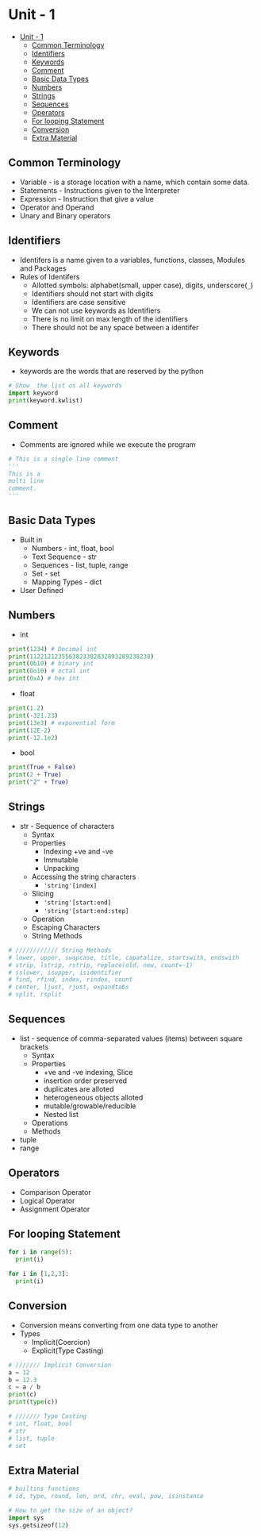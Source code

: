 # Unit - 1

- [Unit - 1](#unit---1)
  - [Common Terminology](#common-terminology)
  - [Identifiers](#identifiers)
  - [Keywords](#keywords)
  - [Comment](#comment)
  - [Basic Data Types](#basic-data-types)
  - [Numbers](#numbers)
  - [Strings](#strings)
  - [Sequences](#sequences)
  - [Operators](#operators)
  - [For looping Statement](#for-looping-statement)
  - [Conversion](#conversion)
  - [Extra Material](#extra-material)

## Common Terminology

- Variable - is a storage location with a name, which contain some data.
- Statements - Instructions given to the Interpreter
- Expression - Instruction that give a value
- Operator and Operand
- Unary and Binary operators

## Identifiers

- Identifers is a name given to a variables, functions, classes, Modules and Packages
- Rules of Identifers
  - Allotted symbols: alphabet(small, upper case), digits, underscore(`_`)
  - Identifiers should not start with digits
  - Identifiers are case sensitive
  - We can not use keywords as Identifiers
  - There is no limit on max length of the identifiers
  - There should not be any space between a identifer

## Keywords

- keywords are the words that are reserved by the python

```py
# Show  the list os all keywords
import keyword
print(keyword.kwlist)
```

## Comment

- Comments are ignored while we execute the program

```py
# This is a single line comment
'''
This is a
multi line
comment.
'''
```

## Basic Data Types

- Built in
  - Numbers - int, float, bool
  - Text Sequence - str
  - Sequences - list, tuple, range
  - Set - set
  - Mapping Types - dict
- User Defined

## Numbers

- int

```py
print(1234) # Decimal int
print(1122121235563823382832893289238238)
print(0b10) # binary int
print(0o10) # octal int
print(0xA) # hex int
```

- float

```py
print(1.2)
print(-321.23)
print(13e3) # exponential form
print(12E-2)
print(-12.1e2)
```

- bool

```py
print(True + False)
print(2 + True)
print("2" + True)
```

## Strings

- str - Sequence of characters
  - Syntax
  - Properties
    - Indexing +ve and -ve
    - Immutable
    - Unpacking
  - Accessing the string characters
    - `'string'[index]`
  - Slicing
    - `'string'[start:end]`
    - `'string'[start:end:step]`
  - Operation
  - Escaping Characters
  - String Methods

<!--
```py
# /////////////// Syntax
a = 'Hello world'
b = "Hello World"
# triple-quotes - for multiline string
c = """
    for multi line string we can use the
    three double quote or three single quote
"""

# \ is used to prevent the end of the lines to include in output
a = """\

Hii, this is a multi line string
here we use the triple quote

"""
# for multiple lines
a = ('Hello in the world of the '
    'Python')

# ////////// String unpacking
a, b, c, d = "abcd"
print(a, b, c, d)

# //////// Operations
print("hello" + "world") # concatenation
print(2 * "hello") # repetition
print("Hello" "World")
print("a" == "A")
print("a" < "A")
print("a" > "A")

# //////////////// Slicing
a = "abcdefghij"
print(a[1])
print(a[1:4])
print(a[1:6:2])
print(a[:4])
print(a[1:])
print(a[:])
print(a[2:4:0])
print(a[100])
print(a[:100])
print(a[-1])
print(a[::-1]) # reverse
print(a[::-2])
print(a[2:8:1])
print(a[2:8:-1])
print(a[2:1:-1])
print(a[-1:-6:-1])
print(a[2:-5:1])

# /////////////////  Escaping Characters
# (\n, \t, \', \", \\)
print("c:\newfile\folder\table")
print("c:\\newfile\\folder\\table")
print("""c:\\newfile\\folder\\table""")
print(r"c:\newfile\folder\table") # raw string - ignores all the escaping characters
print("this is ram's house")
print('this is ram"s house')
print("hello this is more \"complicated\" 'This is single quote'")
print('"Isn\'t," they said.')

# a = f"Addition  {1+2}" #formatted string

# Printing the emojis
print("\U0001f600")
print("😀")
print("\N{winking face}")

s = '{name} has {n} messages.'
name = 'Guido'
n = 37
print(s.format_map(vars()))
```
-->

```py
# //////////// String Methods
# lower, upper, swapcase, title, capatalize, startswith, endswith
# strip, lstrip, rstrip, replace(old, new, count=-1)
# islower, isupper, isidentifier
# find, rfind, index, rindex, count
# center, ljust, rjust, expandtabs
# split, rsplit
```

## Sequences

- list - sequence of comma-separated values (items) between square brackets
  - Syntax
  - Properties
    - +ve and -ve indexing, Slice
    - insertion order preserved
    - duplicates are alloted
    - heterogeneous objects alloted
    - mutable/growable/reducible
    - Nested list
  - Operations
  - Methods
- tuple
- range

<!--
```py
# ////////// Syntax
a = [1,2,3,4,5]
l = [] # empty List
# l = eval(input('Enter a list'))
# l = list(sequence)
# l = s.split(separator)

# sort() : numerical ac. to value , string acc. to alphabetical order. for sort the list should contain the homogeneous elements
a = [1, 4, 3, 2, 6, 7, 8]
a.sort()
# Sorting the list of homogeneous objects
a = [12, 13, 14, "abc", "def"]
a.sort()  # error

# sorting in reverse order
a = [1, 4, 3, 2, 6, 7, 8]
a.sort(reverse=True)

# sort values in the alphabetical order
a = ["a", "B", "c", "A", "b", "C"]
a.sort(key=str.lower)
```
-->

## Operators

- Comparison Operator
- Logical Operator
- Assignment Operator

## For looping Statement

<!-- Looping statemnets are used to execute statements multiple times -->

```py
for i in range(5):
  print(i)

for i in [1,2,3]:
  print(i)
```

## Conversion

- Conversion means converting from one data type to another
- Types
  - Implicit(Coercion)
  - Explicit(Type Casting)

```py
# /////// Implicit Conversion
a = 12
b = 12.3
c = a / b
print(c)
print(type(c))

# /////// Type Casting
# int, float, bool
# str
# list, tuple
# set
```

<!--
```py
# Complex are of two type
# 1. complex(x)==> x+0j
# 1. complex(x,y)==> x+yj

print(0b111)
print(int(0b111))
a = 12
print(bin(a))
print(oct(a))
print(hex(a))
print(bin(0xAE))
print(bin(0o77))
print(type(bin(123)))
print(type(int(0b111)))
print(type(bin(123)))
print(bin("12"))
print(bin(int("12")))
print(int("10"))
print(int("10.5"))
print(int("0b111"))
print(int('0xa', base=0))
print(int('0xa', 0))
print(int('0b1010',2))
print(int('0o077',8))
print(int('0x12a',16))
print(int(123.43))
print(int('10.5')) # Error
```
-->

## Extra Material

```py
# builtins functions
# id, type, round, len, ord, chr, eval, pow, isinstance

# How to get the size of an object?
import sys
sys.getsizeof(12)
```

<!--
- Sequence - a particular order in which related things follow each other
- Collection - a group of items
  - range - sequence of numbers
  - list - sequence of mutable values
  - tuple - sequence of immutable values
  - dict - collection of key/value pair
  - set - collection of unique values
-->
